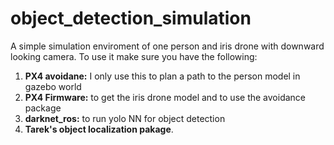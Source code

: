 # object_detection_simulation

A simple simulation enviroment of one person and iris drone with downward looking camera. To use it make sure you have the following:
1) **PX4 avoidane:** I only use this to plan a path to the person model in gazebo world
2) **PX4 Firmware:** to get the iris drone model and to use the avoidance package
3) **darknet_ros:** to run yolo NN for object detection
4) **Tarek's object localization pakage**.
